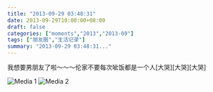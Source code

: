 ```yaml
---
title: "2013-09-29 03:48:31"
date: 2013-09-29T10:00:00+08:00
draft: false
categories: ["moments","2013","2013-09"]
tags: ["朋友圈","生活记录"]
summary: "2013-09-29 03:48:31..."
---
```


我想要男朋友了啦〜〜〜伦家不要每次呲饭都是一个人[大哭][大哭][大哭]

![Media 1](/Moments/photos/2013-09-29/201309290348310.jpg)
![Media 2](/Moments/photos/2013-09-29/201309290348311.jpg)

